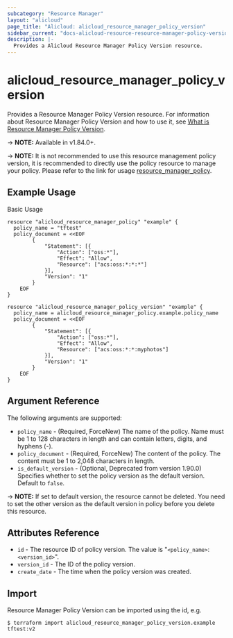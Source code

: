 ```yaml
---
subcategory: "Resource Manager"
layout: "alicloud"
page_title: "Alicloud: alicloud_resource_manager_policy_version"
sidebar_current: "docs-alicloud-resource-resource-manager-policy-version"
description: |-
  Provides a Alicloud Resource Manager Policy Version resource.
---
```


# alicloud\_resource\_manager\_policy\_version

Provides a Resource Manager Policy Version resource. 
For information about Resource Manager Policy Version and how to use it, see [What is Resource Manager Policy Version](https://www.alibabacloud.com/help/en/doc-detail/116817.htm).

-> **NOTE:** Available in v1.84.0+.

-> **NOTE:** It is not recommended to use this resource management policy version, it is recommended to directly use the policy resource to manage your policy. Please refer to the link for usage [resource_manager_policy](https://www.terraform.io/docs/providers/alicloud/r/resource_manager_policy.html).

## Example Usage

Basic Usage

```
resource "alicloud_resource_manager_policy" "example" {
  policy_name = "tftest"
  policy_document = <<EOF
		{
			"Statement": [{
				"Action": ["oss:*"],
				"Effect": "Allow",
				"Resource": ["acs:oss:*:*:*"]
			}],
			"Version": "1"
		}
    EOF
}

resource "alicloud_resource_manager_policy_version" "example" {
  policy_name = alicloud_resource_manager_policy.example.policy_name
  policy_document = <<EOF
		{
			"Statement": [{
				"Action": ["oss:*"],
				"Effect": "Allow",
				"Resource": ["acs:oss:*:*:myphotos"]
			}],
			"Version": "1"
		}
    EOF
}

```
## Argument Reference

The following arguments are supported:

* `policy_name` - (Required, ForceNew) The name of the policy. Name must be 1 to 128 characters in length and can contain letters, digits, and hyphens (-).
* `policy_document` - (Required, ForceNew) The content of the policy. The content must be 1 to 2,048 characters in length.
* `is_default_version` - (Optional, Deprecated from version 1.90.0) Specifies whether to set the policy version as the default version. Default to `false`. 

-> **NOTE:** If set to default version, the resource cannot be deleted. You need to set the other version as the default version in policy before you delete this resource.

## Attributes Reference

* `id` - The resource ID of policy version. The value is "`<policy_name>`:`<version_id>`".
* `version_id` - The ID of the policy version.
* `create_date` - The time when the policy version was created.

## Import

Resource Manager Policy Version can be imported using the id, e.g.

```
$ terraform import alicloud_resource_manager_policy_version.example tftest:v2
```
